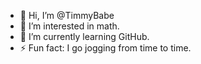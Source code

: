 - 👋 Hi, I’m @TimmyBabe
- 👀 I’m interested in math.
- 🌱 I’m currently learning GitHub.
- ⚡ Fun fact: I go jogging from time to time.
